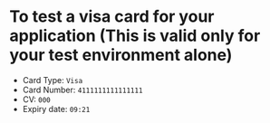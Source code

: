 # To test a visa card for your application (This is valid only for your test environment alone)

* Card Type: `Visa`
* Card Number: `4111111111111111`
* CV: `000`
* Expiry date: `09:21`

